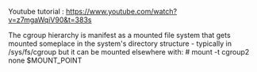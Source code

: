 Youtube tutorial : https://www.youtube.com/watch?v=z7mgaWqiV90&t=383s

The cgroup hierarchy is manifest as a mounted file system that gets mounted someplace in the system's directory structure
    - typically in /sys/fs/cgroup but it can be mounted elsewhere with:
        # mount -t cgroup2 none $MOUNT_POINT



